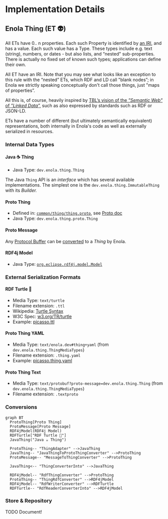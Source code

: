 <!--
    SPDX-License-Identifier: Apache-2.0

    Copyright 2024 The Enola <https://enola.dev> Authors

    Licensed under the Apache License, Version 2.0 (the "License");
    you may not use this file except in compliance with the License.
    You may obtain a copy of the License at

        https://www.apache.org/licenses/LICENSE-2.0

    Unless required by applicable law or agreed to in writing, software
    distributed under the License is distributed on an "AS IS" BASIS,
    WITHOUT WARRANTIES OR CONDITIONS OF ANY KIND, either express or implied.
    See the License for the specific language governing permissions and
    limitations under the License.
-->

# Implementation Details

## Enola Thing (ET 👽)

<!-- TODO Generate (some of) this MD from a machine readable RDF models/enola.dev/et.ttl, using Enola itself?! -->

All ETs have 0.. n properties. Each such Property is identified by [an IRI](../concepts/uri.md), and has a value. Each such value has a Type. These types include e.g. text (string), numbers, or dates - but also lists, and “nested" sub-properties. There is actually no fixed set of known such types; applications can define their own.

All ET have an IRI. Note that you may see what looks like an exception to this rule with the “nested” ETs, which RDF and LD call "blank nodes”; in Enola we strictly speaking conceptually don't call those things, just "maps of properties”.

All this is, of course, heavily inspired by [TBL’s vision of the _”Semantic Web"_ of _”Linked Data”,_](https://www.w3.org/DesignIssues/LinkedData) such as also expressed by standards such as RDF or JSON-LD.

ETs have a number of different (but ultimately semantically equivalent) representations, both internally in Enola's code as well as externally serialized in resources.

### Internal Data Types

#### Java ☕ Thing

* Java Type: `dev.enola.thing.Thing` <!-- TODO https://github.com/enola-dev/enola/issues/491: Link to Java Doc -->

The Java `Thing` API is an _interface_ which has several available implementations. The simplest one is the `dev.enola.thing.ImmutableThing` with its _Builder._

#### Proto Thing

* Defined in: [`common/thing/thing.proto`](../../common/thing/thing.proto), see [Proto doc](proto/thing.md#dev-enola-thing-thing)
* Java Type: `dev.enola.thing.proto.Thing` <!-- TODO https://github.com/enola-dev/enola/issues/491: Link to Java Doc -->

#### Proto Message

Any [Protocol Buffer](https://protobuf.dev) can be [converted](#conversions) to a _Thing_ by Enola.

#### RDF4j Model

* Java Type: [`org.eclipse.rdf4j.model.Model`](https://rdf4j.org/javadoc/latest/org/eclipse/rdf4j/model/Model.html)

<!-- TODO #### Java Object: Any `java.lang.Object` can be [converted](#conversions) to a _Thing_ by Enola. -->

### External Serialization Formats

#### RDF Turtle 🐢

* Media Type: `text/turtle`
* Filename extension: `.ttl`
* Wikipedia: [Turtle Syntax](https://en.wikipedia.org/wiki/Turtle_(syntax))
* W3C Spec: [w3.org/TR/turtle](https://www.w3.org/TR/turtle/)
* Example: [picasso.ttl](../../common/rdf/src/test/resources/picasso.ttl)

<!-- TODO #### RDF TriG-star 📐 -->

<!-- TODO #### JSON LD -->

<!-- TODO #### YAML LD -->

<!-- TODO #### Enola own's future Thing YAML format ? -->

#### Proto Thing YAML

* Media Type: `text/enola.dev#thing+yaml` (from `dev.enola.thing.ThingMediaTypes`)
* Filename extension: `.thing.yaml`
* Example: [picasso.thing.yaml](../../common/rdf/src/test/resources/picasso.thing.yaml)

#### Proto Thing Text

* Media Type: `text/protobuf?proto-message=dev.enola.thing.Thing` (from `dev.enola.thing.ThingMediaTypes`)
* Filename extension: `.textproto`

### Conversions

<!-- Eventually this Mermaid (and also a Graphviz) should also be generated from a machine readable models/enola.dev/et.ttl -->

``` mermaid
graph BT
  ProtoThing[Proto Thing]
  ProtoMessage[Proto Message]
  RDF4jModel(RDF4j Model)
  RDFTurtle["RDF Turtle 🐢"]
  JavaThing("Java ☕ Thing")

  ProtoThing-- "ThingAdapter" -->JavaThing
  JavaThing-- "JavaThingToProtoThingConverter" -->ProtoThing
  ProtoMessage-- "MessageToThingConverter" -->ProtoThing

  JavaThing<-- "ThingConverterInto" -->JavaThing

  RDF4jModel-- "RdfThingConverter" -->ProtoThing
  ProtoThing-- "ThingRdfConverter" -->RDF4jModel
  RDF4jModel-- "RdfWriterConverter" -->RDFTurtle
  RDFTurtle-- "RdfReaderConverterInto" -->RDF4jModel
```

<!-- TODO Conversion from Java objects, once available -->

### Store & Repository

TODO Document!
